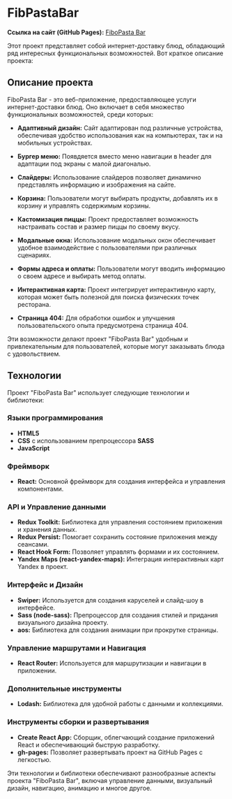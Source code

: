 # FibPastaBar

**Ссылка на сайт (GitHub Pages):** [FiboPasta Bar](https://abdullahalimov.github.io/FibPastaBar/)

Этот проект представляет собой интернет-доставку блюд, обладающий ряд интересных функциональных возможностей. Вот краткое описание проекта:

## Описание проекта

FiboPasta Bar - это веб-приложение, предоставляющее услуги интернет-доставки блюд. Оно включает в себя множество функциональных возможностей, среди которых:

- **Адаптивный дизайн:** Сайт адаптирован под различные устройства, обеспечивая удобство использования как на компьютерах, так и на мобильных устройствах.

- **Бургер меню:** Появдяется вместо меню навигации в header для адаптации под экраны с малой диагональю.

- **Слайдеры:** Использование слайдеров позволяет динамично представлять информацию и изображения на сайте.

- **Корзина:** Пользователи могут выбирать продукты, добавлять их в корзину и управлять содержимым корзины.

- **Кастомизация пиццы:** Проект предоставляет возможность настраивать состав и размер пиццы по своему вкусу.

- **Модальные окна:** Использование модальных окон обеспечивает удобное взаимодействие с пользователями при различных сценариях.

- **Формы адреса и оплаты:** Пользователи могут вводить информацию о своем адресе и выбирать метод оплаты.

- **Интерактивная карта:** Проект интегрирует интерактивную карту, которая может быть полезной для поиска физических точек ресторана.

- **Страница 404:** Для обработки ошибок и улучшения пользовательского опыта предусмотрена страница 404.

Эти возможности делают проект "FiboPasta Bar" удобным и привлекательным для пользователей, которые могут заказывать блюда с удовольствием.

## Технологии

Проект "FiboPasta Bar" использует следующие технологии и библиотеки:

### Языки программирования

- **HTML5**
- **CSS** с использованием препроцессора **SASS**
- **JavaScript**

### Фреймворк

- **React:** Основной фреймворк для создания интерфейса и управления компонентами.

### API и Управление данными

- **Redux Toolkit:** Библиотека для управления состоянием приложения и хранения данных.
- **Redux Persist:** Помогает сохранить состояние приложения между сеансами.
- **React Hook Form:** Позволяет управлять формами и их состоянием.
- **Yandex Maps (react-yandex-maps):** Интеграция интерактивных карт Yandex в проект.

### Интерфейс и Дизайн

- **Swiper:** Используется для создания каруселей и слайд-шоу в интерфейсе.
- **Sass (node-sass):** Препроцессор для создания стилей и придания визуального дизайна проекту.
- **aos:** Библиотека для создания анимации при прокрутке страницы.

### Управление маршрутами и Навигация

- **React Router:** Используется для маршрутизации и навигации в приложении.

### Дополнительные инструменты

- **Lodash:** Библиотека для удобной работы с данными и коллекциями.

### Инструменты сборки и развертывания

- **Create React App:** Сборщик, облегчающий создание приложений React и обеспечивающий быструю разработку.
- **gh-pages:** Позволяет развертывать проект на GitHub Pages с легкостью.

Эти технологии и библиотеки обеспечивают разнообразные аспекты проекта "FiboPasta Bar", включая управление данными, визуальный дизайн, навигацию, анимацию и многое другое.

